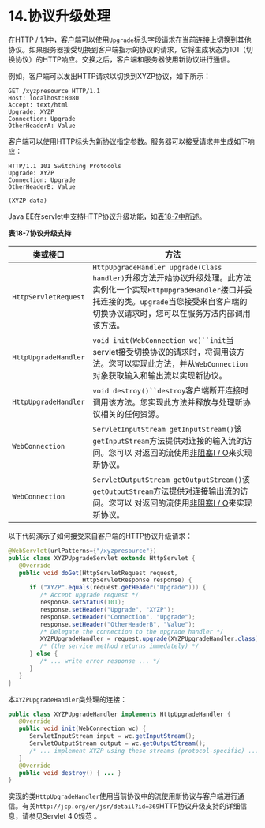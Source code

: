 # 14.协议升级处理

在HTTP / 1.1中，客户端可以使用`Upgrade`标头字段请求在当前连接上切换到其他协议。如果服务器接受切换到客户端指示的协议的请求，它将生成状态为101（切换协议）的HTTP响应。交换之后，客户端和服务器使用新协议进行通信。

例如，客户端可以发出HTTP请求以切换到XYZP协议，如下所示：

```
GET /xyzpresource HTTP/1.1
Host: localhost:8080
Accept: text/html
Upgrade: XYZP
Connection: Upgrade
OtherHeaderA: Value
```

客户端可以使用HTTP标头为新协议指定参数。服务器可以接受请求并生成如下响应：

```oac_no_warn
HTTP/1.1 101 Switching Protocols
Upgrade: XYZP
Connection: Upgrade
OtherHeaderB: Value

(XYZP data)
```

Java EE在servlet中支持HTTP协议升级功能，如[表18-7中所述](https://javaee.github.io/tutorial/servlets014.html#BEIBDHAG)。



**表18-7协议升级支持**

| **类或接口**         | **方法**                                                     |
| -------------------- | ------------------------------------------------------------ |
| `HttpServletRequest` | `HttpUpgradeHandler upgrade(Class handler)`升级方法开始协议升级处理。此方法实例化一个实现`HttpUpgradeHandler`接口并委托连接的类。`upgrade`当您接受来自客户端的切换协议请求时，您可以在服务方法内部调用该方法。 |
| `HttpUpgradeHandler` | `void init(WebConnection wc)``init`当servlet接受切换协议的请求时，将调用该方法。您可以实现此方法，并从`WebConnection`对象获取输入和输出流以实现新协议。 |
| `HttpUpgradeHandler` | `void destroy()``destroy`客户端断开连接时调用该方法。您实现此方法并释放与处理新协议相关的任何资源。 |
| `WebConnection`      | `ServletInputStream getInputStream()`该`getInputStream`方法提供对连接的输入流的访问。您可以 对返回的流使用[非阻塞I / O](https://javaee.github.io/tutorial/servlets013.html#BEIHICDH)来实现新协议。 |
| `WebConnection`      | `ServletOutputStream getOutputStream()`该`getOutputStream`方法提供对连接输出流的访问。您可以 对返回的流使用[非阻塞I / O](https://javaee.github.io/tutorial/servlets013.html#BEIHICDH)来实现新协议。 |

以下代码演示了如何接受来自客户端的HTTP协议升级请求：

```java
@WebServlet(urlPatterns={"/xyzpresource"})
public class XYZPUpgradeServlet extends HttpServlet {
   @Override
   public void doGet(HttpServletRequest request,
                     HttpServletResponse response) {
      if ("XYZP".equals(request.getHeader("Upgrade"))) {
         /* Accept upgrade request */
         response.setStatus(101);
         response.setHeader("Upgrade", "XYZP");
         response.setHeader("Connection", "Upgrade");
         response.setHeader("OtherHeaderB", "Value");
         /* Delegate the connection to the upgrade handler */
         XYZPUpgradeHandler = request.upgrade(XYZPUpgradeHandler.class);
         /* (the service method returns immedately) */
      } else {
         /* ... write error response ... */
      }
   }
}
```

本`XYZPUpgradeHandler`类处理的连接：

```java
public class XYZPUpgradeHandler implements HttpUpgradeHandler {
   @Override
   public void init(WebConnection wc) {
      ServletInputStream input = wc.getInputStream();
      ServletOutputStream output = wc.getOutputStream();
      /* ... implement XYZP using these streams (protocol-specific) ... */
   }
   @Override
   public void destroy() { ... }
}
```

实现的类`HttpUpgradeHandler`使用当前协议中的流使用新协议与客户端进行通信。有关`http://jcp.org/en/jsr/detail?id=369`HTTP协议升级支持的详细信息，请参见Servlet 4.0规范 。